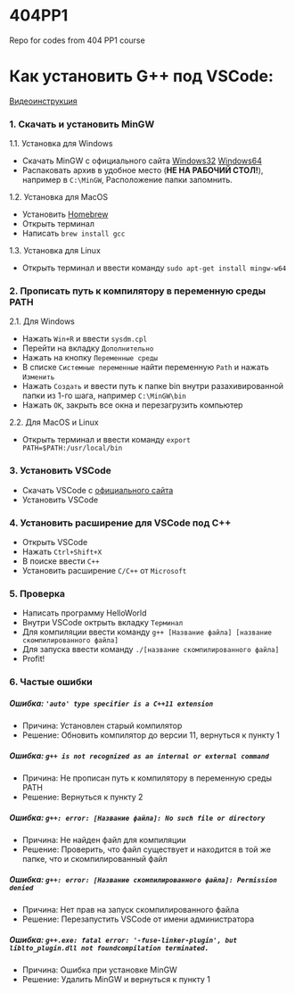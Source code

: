 # 404PP1
Repo for codes from 404 PP1  course

# Как установить G++ под VSCode:

[Видеоинструкция](https://www.youtube.com/watch?si=EyJrYap__GX1fkF3&v=1qN9PQ9wg3E&feature=youtu.be)

### 1. Скачать и установить MinGW

1.1. Установка для Windows
- Скачать MinGW с официального сайта
[Windows32](https://github.com/niXman/mingw-builds-binaries/releases/download/13.2.0-rt_v11-rev1/x86_64-13.2.0-release-win32-seh-ucrt-rt_v11-rev1.7z)
[Windows64](https://github.com/niXman/mingw-builds-binaries/releases/download/13.2.0-rt_v11-rev1/x86_64-13.2.0-release-posix-seh-ucrt-rt_v11-rev1.7z)
- Распаковать архив в удобное место (**НЕ НА РАБОЧИЙ СТОЛ!**), 
например в `C:\MinGW`, Расположение папки запомнить.

1.2. Установка для MacOS
- Установить [Homebrew](https://brew.sh/)
- Открыть терминал
- Написать `brew install gcc`

1.3. Установка для Linux
- Открыть терминал и ввести команду `sudo apt-get install mingw-w64`

### 2. Прописать путь к компилятору в переменную среды PATH

2.1. Для Windows

- Нажать `Win+R` и ввести `sysdm.cpl`
- Перейти на вкладку `Дополнительно`
- Нажать на кнопку `Переменные среды`
- В списке `Системные переменные` найти переменную `Path` и нажать `Изменить`
- Нажать `Создать` и ввести путь к папке bin внутри разахивированной папки из 1-го шага, например `C:\MinGW\bin`
- Нажать `ОК`, закрыть все окна и перезагрузить компьютер

2.2. Для MacOS и Linux

- Открыть терминал и ввести команду `export PATH=$PATH:/usr/local/bin`

### 3. Установить VSCode

- Скачать VSCode с [официального сайта](https://code.visualstudio.com/)
- Установить VSCode

### 4. Установить расширение для VSCode под C++

- Открыть VSCode
- Нажать `Ctrl+Shift+X`
- В поиске ввести `C++`
- Установить расширение `C/C++` от `Microsoft`

### 5. Проверка

- Написать программу HelloWorld
- Внутри VSCode октрыть вкладку `Терминал`
- Для компиляции ввести команду `g++ [Название файла] [название скомпилированного файла]`
- Для запуска ввести команду `./[название скомпилированного файла]`
- Profit!

### 6. Частые ошибки

##### Ошибка: `'auto' type specifier is a C++11 extension`
- Причина: Установлен старый компилятор
- Решение: Обновить компилятор до версии 11, вернуться к пункту 1

##### Ошибка: `g++ is not recognized as an internal or external command`
- Причина: Не прописан путь к компилятору в переменную среды PATH
- Решение: Вернуться к пункту 2

##### Ошибка: `g++: error: [Название файла]: No such file or directory`
- Причина: Не найден файл для компиляции
- Решение: Проверить, что файл существует и находится в той же папке, что и скомпилированный файл

##### Ошибка: `g++: error: [Название скомпилированного файла]: Permission denied`
- Причина: Нет прав на запуск скомпилированного файла
- Решение: Перезапустить VSCode от имени администратора

##### Ошибка: `g++.exe: fatal error: '-fuse-linker-plugin', but liblto_plugin.dll not foundcompilation terminated.`
- Причина: Ошибка при установке MinGW
- Решение: Удалить MinGW и вернуться к пункту 1
